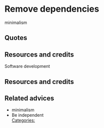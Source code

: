 # Remove dependencies

minimalism

## Quotes

## Resources and credits
Software development
## Resources and credits

## Related advices

- minimalism
- Be independent
<br/>[Categories:](../Categories/index.md)